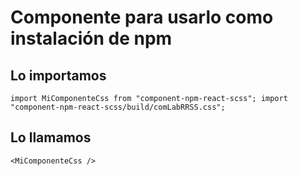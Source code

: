 # Componente para usarlo como instalación de npm

## Lo importamos
``
import MiComponenteCss from "component-npm-react-scss";
import "component-npm-react-scss/build/comLabRRSS.css";
``

## Lo llamamos
``
<MiComponenteCss />
``